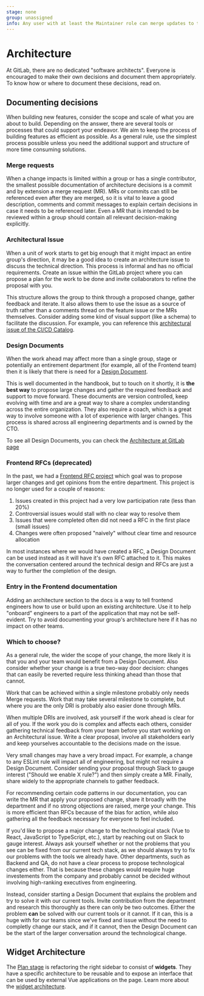 ```yaml
---
stage: none
group: unassigned
info: Any user with at least the Maintainer role can merge updates to this content. For details, see https://docs.gitlab.com/ee/development/development_processes.html#development-guidelines-review.
---
```


# Architecture

At GitLab, there are no dedicated "software architects". Everyone is encouraged to make their own decisions and document them appropriately. To know how or where to document these decisions, read on.

## Documenting decisions

When building new features, consider the scope and scale of what you are about to build. Depending on the answer, there are several tools or processes that could support your endeavor. We aim to keep the process of building features as efficient as possible. As a general rule, use the simplest process possible unless you need the additional support and structure of more time consuming solutions.

### Merge requests

When a change impacts is limited within a group or has a single contributor, the smallest possible documentation of architecture decisions is a commit and by extension a merge request (MR). MRs or commits can still be referenced even after they are merged, so it is vital to leave a good description, comments and commit messages to explain certain decisions in case it needs to be referenced later. Even a MR that is intended to be reviewed within a group should contain all relevant decision-making explicitly.

### Architectural Issue

When a unit of work starts to get big enough that it might impact an entire group's direction, it may be a good idea to create an architecture issue to discuss the technical direction. This process is informal and has no official requirements. Create an issue within the GitLab project where you can propose a plan for the work to be done and invite collaborators to refine the proposal with you.

This structure allows the group to think through a proposed change, gather feedback and iterate. It also allows them to use the issue as a source of truth rather than a comments thread on the feature issue or the MRs themselves. Consider adding some kind of visual support (like a schema) to facilitate the discussion. For example, you can reference this [architectural issue of the CI/CD Catalog](https://gitlab.com/gitlab-org/gitlab/-/issues/393225).

### Design Documents

When the work ahead may affect more than a single group, stage or potentially an entirement department (for example, all of the Frontend team) then it is likely that there is need for a [Design Document](https://about.gitlab.com/handbook/engineering/architecture/workflow/).

This is well documented in the handbook, but to touch on it shortly, it is **the best way** to propose large changes and gather the required feedback and support to move forward. These documents are version controlled, keep evolving with time and are a great way to share a complex understanding across the entire organization. They also require a coach, which is a great way to involve someone with a lot of experience with larger changes. This process is shared across all engineering departments and is owned by the CTO.

To see all Design Documents, you can check the [Architecture at GitLab page](../../architecture/index.md)

### Frontend RFCs (deprecated)

In the past, we had a [Frontend RFC project](https://gitlab.com/gitlab-org/frontend/rfcs) which goal was to propose larger changes and get opinions from the entire department. This project is no longer used for a couple of reasons:

1. Issues created in this project had a very low participation rate (less than 20%)
1. Controversial issues would stall with no clear way to resolve them
1. Issues that were completed often did not need a RFC in the first place (small issues)
1. Changes were often proposed "naively" without clear time and resource allocation

In most instances where we would have created a RFC, a Design Document can be used instead as it will have it's own RFC attached to it. This makes the conversation centered around the technical design and RFCs are just a way to further the completion of the design.

### Entry in the Frontend documentation

Adding an architecture section to the docs is a way to tell frontend engineers how to use or build upon an existing architecture. Use it to help "onboard" engineers to a part of the application that may not be self-evident. Try to avoid documenting your group's architecture here if it has no impact on other teams.

### Which to choose?

As a general rule, the wider the scope of your change, the more likely it is that you and your team would benefit from a Design Document. Also consider whether your change is a true two-way door decision: changes that can easily be reverted require less thinking ahead than those that cannot.

Work that can be achieved within a single milestone probably only needs Merge requests. Work that may take several milestone to complete, but where you are the only DRI is probably also easier done through MRs.

When multiple DRIs are involved, ask yourself if the work ahead is clear for all of you. If the work you do is complex and affects each others, consider gathering technical feedback from your team before you start working on an Architectural issue. Write a clear proposal, involve all stakeholders early and keep yourselves accountable to the decisions made on the issue.

Very small changes may have a very broad impact. For example, a change to any ESLint rule will impact all of engineering, but might not require a Design Document. Consider sending your proposal through Slack to gauge interest ("Should we enable X rule?") and then simply create a MR. Finally, share widely to the appropriate channels to gather feedback.

For recommending certain code patterns in our documentation, you can write the MR that apply your proposed change, share it broadly with the department and if no strong objections are raised, merge your change. This is more efficient than RFCs because of the bias for action, while also gathering all the feedback necessary for everyone to feel included.

If you'd like to propose a major change to the technological stack (Vue to React, JavaScript to TypeScript, etc.), start by reaching out on Slack to gauge interest. Always ask yourself whether or not the problems that you see can be fixed from our current tech stack, as we should always try to fix our problems with the tools we already have. Other departments, such as Backend and QA, do not have a clear process to propose technological changes either. That is because these changes would require huge investements from the company and probably cannot be decided without involving high-ranking executives from engineering.

Instead, consider starting a Design Document that explains the problem and try to solve it with our current tools. Invite contribution from the department and research this thoroughly as there can only be two outcomes. Either the problem **can** be solved with our current tools or it cannot. If it can, this is a huge with for our teams since we've fixed and issue without the need to completly change our stack, and if it cannot, then the Design Document can be the start of the larger conversation around the technological change.

## Widget Architecture

The [Plan stage](https://about.gitlab.com/handbook/engineering/development/dev/plan-project-management/)
is refactoring the right sidebar to consist of **widgets**. They have a specific architecture to be
reusable and to expose an interface that can be used by external Vue applications on the page.
Learn more about the [widget architecture](widgets.md).
